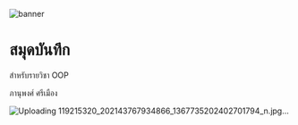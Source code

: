 ![banner](https://picsum.photos/800/250)

# สมุดบันทึก

สำหรับรายวิชา OOP

ภานุพงศ์ ศรีเมือง


![Uploading 119215320_202143767934866_1367735202402701794_n.jpg…]()
